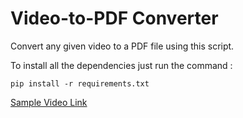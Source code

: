 # Video-to-PDF Converter

Convert any given video to a PDF file using this script.

To install all the dependencies just run the command :

``
pip install -r requirements.txt
``

[Sample Video Link](https://www.youtube.com/watch?v=rGHrKkieqCY)
